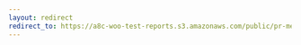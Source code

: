 ```yaml
---
layout: redirect
redirect_to: https://a8c-woo-test-reports.s3.amazonaws.com/public/pr-merge/39872/api/index.html
---
```

